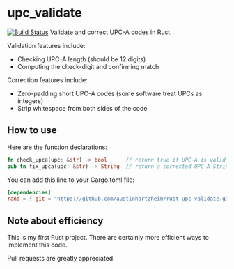 # upc_validate
[![Build Status](https://travis-ci.org/austinhartzheim/rust-upc-validate.svg?branch=master)](https://travis-ci.org/austinhartzheim/rust-upc-validate)
Validate and correct UPC-A codes in Rust.

Validation features include:
* Checking UPC-A length (should be 12 digits)
* Computing the check-digit and confirming match

Correction features include:
* Zero-padding short UPC-A codes (some software treat UPCs as integers)
* Strip whitespace from both sides of the code

## How to use
Here are the function declarations:
```rust
fn check_upca(upc: &str) -> bool      // return true if UPC-A is valid
pub fn fix_upca(upc: &str) -> String  // return a corrected UPC-A String
```

You can add this line to your Cargo.toml file:
```toml
[dependencies]
rand = { git = "https://github.com/austinhartzheim/rust-upc-validate.git" }
```

## Note about efficiency
This is my first Rust project. There are certainly more efficient ways to implement this code.

Pull requests are greatly appreciated.